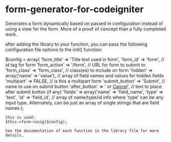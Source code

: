 form-generator-for-codeigniter
==============================

Generates a form dynamically based on passed in configuration instead of using a view for the form.  More of a proof of concept than a fully completed work.

after adding the library to your function, you can pass the following configuration file options to the init() function:

$config = array(
		'form_title' => 'Title text used in form',
		'form_id' => 'form', // id tag for form
		'form_action' => '/form', // URL for form to submit to
		'form_class' => 'form_class', // class(es) to include on form
		'hidden' => array('name' => 'value'), // array of field names and values for hidden fields
		'multipart' => FALSE,  // is this a multipart form
		'submit_button' => 'Submit', // name to use on submit button
		'after_button' => ' or <a href="/">Cancel</a>', // text to place after submit button (if any)
		'fields' => array('name' => 'field_name', 'type' => 'text', 'id' => 'field_id', // array of name/type/id info where 'type' can be any input type.  Alternately, can be just an array of single strings that are field names
	);
	
	this is used:
	$this->form->inig($config);
	
	See the documentation of each function in the library file for more details.